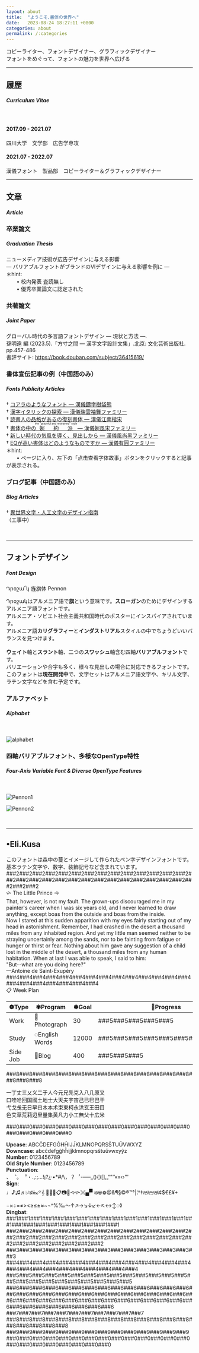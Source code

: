 ```yaml
---
layout: about
title:  "ようこそ､書体の世界へ"
date:   2023-08-24 18:27:11 +0800
categories: about
permalink: /:categories
---
```


コピーライター、フォントデザイナー、グラフィックデザイナー  
フォントをめぐって、フォントの魅力を世界へ広げる

---

## 履歴  
##### Curriculum Vitae  

<br>

#### 2017.09 - 2021.07  
四川大学　文学部　広告学専攻  
#### 2021.07 - 2022.07  
漢儀フォント　製品部　コピーライター＆グラフィックデザイナー  

---

## 文章  
#####  Article  
### 卒業論文  
##### Graduation Thesis
ニューメディア技術が広告デザインに与える影響  
— バリアブルフォントがブランドのVIデザインに与える影響を例に —  
＊hint:  
　　• 校内発表 査読無し  
　　• 優秀卒業論文に認定された  


### 共著論文 
##### Joint Paper
グローバル時代の多言語フォントデザイン — 現状と方法 —.  
孫明遠 編 (2023.5).「方寸之間 — 漢字文字設計文集」.北京: 文化芸術出版社. pp.457-486  
書評サイト: <https://book.douban.com/subject/36415619/>  

### 書体宣伝記事の例（中国語のみ） 
##### Fonts Publicity Articles  
† [コアラのようなフォント — 漢儀鑄字樹袋熊](https://www.hanyi.com.cn/productdetail.php?id=8871)   
† [漢字イタリックの探索 — 漢儀瑞雲袖舞ファミリー](https://www.hanyi.com.cn/productdetail.php?id=8203)   
† [読書人の品格があるの復刻書体 — 漢儀江南楷宋](https://www.hanyi.com.cn/productdetail.php?id=7291)   
† [書体の中の<ruby>婉約派<rt>the "graceful and restrained" style</rt></ruby> — 漢儀婉風宋ファミリー](https://www.hanyi.com.cn/productdetail.php?id=9214)   
† [新しい時代の気風を導く、見出しから — 漢儀風尚黑ファミリー](https://www.hanyi.com.cn/productdetail.php?id=10756)  
† [EQが高い書体はどのようなものですか — 漢儀有圓ファミリー](https://www.hanyi.com.cn/productdetail.php?id=10890)  
＊hint:  
　　• ページに入り、左下の「点击查看字体故事」ボタンをクリックすると記事が表示される。

### ブログ記事（中国語のみ）  
##### Blog Articles 

† [異世界文字・人工文字のデザイン指南](https://educated-soul-edb.notion.site/629ea51c8572444da81a7b32a6ae12a4?pvs=4)    
（工事中）  

<br>

---

## フォントデザイン  
##### Font Design  

<span class="PennonTitle">Դրօշա՜կ 旌旗体 Pennon</span>

<span class="PennonText">Դրօշակ</span>はアルメニア語で**旗**という意味です。**スローガン**のためにデザインするアルメニア語フォントです。  
アルメニア・ソビエト社会主義共和国時代のポスターにインスパイアされています。  
アルメニア語**カリグラフィー**と**インダストリアル**スタイルの中でちょうどいいバランスを見つけます。  
<img src="/images/PennonSwash1.svg" class="align-left" alt="">  
<br>
**ウェイト**軸と**スラント**軸、二つの**スワッシュ**軸含む四軸**バリアブルフォント**です。  
バリエーションや合字も多く、様々な見出しの場合に対応できるフォントです。  
このフォントは**現在開発中**で、文字セットはアルメニア語文字や、キリル文字、ラテン文字などを含む予定です。 

### アルファベット
##### Alphabet


<br>

![alphabet](/images/PennonWords.svg)

### 四軸バリアブルフォント、多様なOpenType特性
##### Four-Axis Variable Font & Diverse OpenType Features

<br>

![Pennon1](/images/PennonSwash2.svg)  

![Pennon2](/images/PennonPage.svg)  

<br>

---

## <span class="EliKusaTitle">•Eli.Kusa</span>
このフォントは森中の蔓とイメージして作られたペン字デザインフォントです。  
基本ラテン文字や、数字、装飾記号など含まれています。  
<span class="EliKusaSwash2">###2###2###2###2###2###2###2###2###2###2###2###2###2###2###2###2###2###2###2###2###2###2###2###2###2###2###2###2###2###2###2  
🙛 The Little Prince 🙙</span>  
<span class="EliKusaText">That, however, is not my fault. The grown-ups discouraged me in my painter's career when I was six years old, and I never learned to draw anything, except boas from the outside and boas from the inside.  
Now I stared at this sudden apparition with my eyes fairly starting out of my head in astonishment. 
Remember, I had crashed in the desert a thousand miles from any inhabited region. And yet my little man seemed neither to be straying uncertainly among the sands, nor to be fainting from fatigue or hunger or thirst or fear. Nothing about him gave any suggestion of a child lost in the middle of the desert, a thousand miles from any human habitation. When at last I was able to speak, I said to him:   
"But--what are you doing here?"</span>  
<span class="EliKusaText">—Antoine de Saint-Exupéry</span>  
<span class="EliKusaSwash2">###4###4###4###4###4###4###4###4###4###4###4###4###4###4###4###4###4###4###4###4###4</span>  
<span class="EliKusaSwash2">📋 Week Plan</span>  

| <span class="EliKusaSwash">❁Type</span>            | <span class="EliKusaSwash">✾Program</span>       | <span class="EliKusaSwash">✽Goal</span>         | <span class="EliKusaSwash">💠Progress</span>                                 |
| --------------- | ------------  | ------------| ---------------------------------------- |
| <span class="EliKusaText"> Work</span>             | <span class="EliKusaText">📸Photograph</span>      | <span class="EliKusaText">30</span>          | <span class="EliKusaText">###5###5###5###5###5</span>                     |
| <span class="EliKusaText"> Study</span>            | <span class="EliKusaText">◌English Words</span>   | <span class="EliKusaText">12000</span>       | <span class="EliKusaText">###5###5###5###5###5###5###5###5###5</span>     |
| <span class="EliKusaText"> Side Job</span>         | <span class="EliKusaText">🌲Blog</span>            | <span class="EliKusaText">400</span>         | <span class="EliKusaText">###5###5###5</span>                             |  

<span class="EliKusaSwash2">###8###8###8###8###8###8###8###8###8###8###8###8###8###8###8###8###8</span>  

<span class="EliKusaSwash">一丁丈三乂义二于人今元兄先克入八几原又  
口哇哈回国國土地士大天夫宇宙己已巳巴干  
弋戈戋无日早曰木本术束東柯永洪玄王田目  
色艾草荒莉辺里量集黄凡力小工無父十広米</span>  

<span class="EliKusaSwash2">###0###0###0###0###0###0###0###0###0###0###0###0###0###0###0###0###0###0###0</span>  

**Upcase**:    <span class="EliKusaSwash">ABCĈDEFGĜHĤIJĴKLMNOPQRSŜTUŬVWXYZ</span>    
**Downcase**:  <span class="EliKusaSwash">abcĉdefgĝhĥijĵklmnopqrsŝtuŭvwxyŷz</span>    
**Number**: <span class="EliKusaSwash">0123456789</span>  
**Old Style Number**: <span class="EliKusaSwashO">0123456789</span>  
**Punctuation**:<span class="EliKusaSwash">  
、︑。︒・.,:;…!¡?¿·•*#/\，？︐-­–—_(){}[]‚„“”‘’«»‹›"'</span>    
**Sign**:<span class="EliKusaSwash">  
♩♪♫♬♭♮♯𝄫𝄪𝄢𝄞 🌲🌸💠📋📷📸🙙🙛🙨🙾 ✽✾❁@&¶§©®™°|¦†‡࿖࿘࿕࿗¢$€£¥+−×÷=≠><≥≤±≈~¬^%‰～↑↗→↘↓↙←↖↔↕◌◊</span>  
**Dingbat**: <span class="EliKusaSwash">  
###1###1###1###1###1###1###1###1###1###1###1###1###1###1###1###1###1###1###1###1###1###1###1###1###1  
###2###2###2###2###2###2###2###2###2###2###2###2###2###2###2###2###2###2###2###2###2###2###2###2###2###2###2###2###2###2###2###2###2###2###2###2  
###3###3###3###3###3###3###3###3###3###3###3###3###3###3###3  
###4###4###4###4###4###4###4###4###4###4###4###4###4###4###4###4###4###4###4###4###4###4###4###4  
###5###5###5###5###5###5###5###5###5###5###5###5###5###5###5###5###5###5###5###5###5###5###5###5 
###6###6###6###6###6###6###6###6###6###6###6###6###6###6###6###6###6###6###6###6###6###6###6###6###6###6###6###6###6###6###6###6###6###6###6###6###6###6###6###6###6###6###6###6###6###6###6###6###6###6###6  
###7###7###7###7###7###7###7###7###7###7###7  
###8###8###8###8###8###8###8###8###8###8###8###8###8###8###8###8###8###8###8  
###9###9###9###9###9###9###9###9###9###9###9###9###9###9  
###0###0###0###0###0###0###0###0###0###0###0###0###0###0###0###0###0###0###0###0###0###0</span>  




